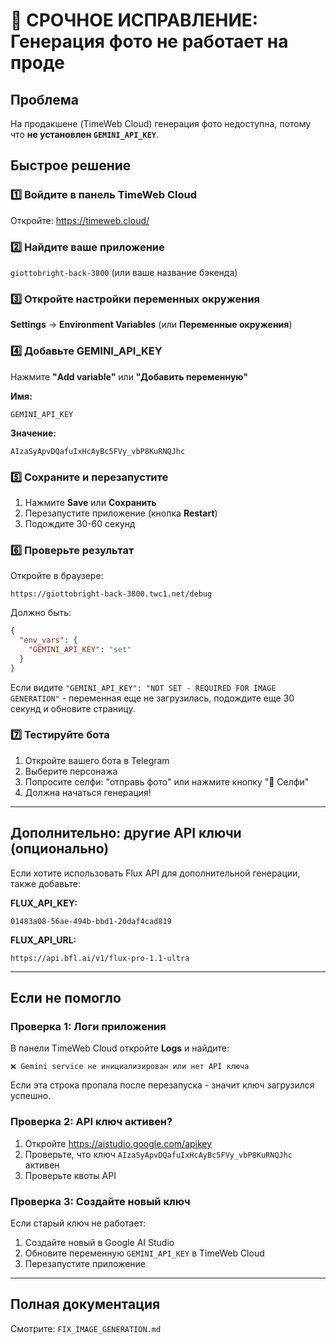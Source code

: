 # 🚨 СРОЧНОЕ ИСПРАВЛЕНИЕ: Генерация фото не работает на проде

## Проблема
На продакшене (TimeWeb Cloud) генерация фото недоступна, потому что **не установлен `GEMINI_API_KEY`**.

## Быстрое решение

### 1️⃣ Войдите в панель TimeWeb Cloud
Откройте: https://timeweb.cloud/

### 2️⃣ Найдите ваше приложение
`giottobright-back-3800` (или ваше название бэкенда)

### 3️⃣ Откройте настройки переменных окружения
**Settings** → **Environment Variables** (или **Переменные окружения**)

### 4️⃣ Добавьте GEMINI_API_KEY

Нажмите **"Add variable"** или **"Добавить переменную"**

**Имя:**
```
GEMINI_API_KEY
```

**Значение:**
```
AIzaSyApvDQafuIxHcAyBc5FVy_vbP8KuRNQJhc
```

### 5️⃣ Сохраните и перезапустите

1. Нажмите **Save** или **Сохранить**
2. Перезапустите приложение (кнопка **Restart**)
3. Подождите 30-60 секунд

### 6️⃣ Проверьте результат

Откройте в браузере:
```
https://giottobright-back-3800.twc1.net/debug
```

Должно быть:
```json
{
  "env_vars": {
    "GEMINI_API_KEY": "set"
  }
}
```

Если видите `"GEMINI_API_KEY": "NOT SET - REQUIRED FOR IMAGE GENERATION"` - переменная еще не загрузилась, подождите еще 30 секунд и обновите страницу.

### 7️⃣ Тестируйте бота

1. Откройте вашего бота в Telegram
2. Выберите персонажа
3. Попросите селфи: "отправь фото" или нажмите кнопку "📸 Селфи"
4. Должна начаться генерация!

---

## Дополнительно: другие API ключи (опционально)

Если хотите использовать Flux API для дополнительной генерации, также добавьте:

**FLUX_API_KEY:**
```
01483a08-56ae-494b-bbd1-20daf4cad819
```

**FLUX_API_URL:**
```
https://api.bfl.ai/v1/flux-pro-1.1-ultra
```

---

## Если не помогло

### Проверка 1: Логи приложения
В панели TimeWeb Cloud откройте **Logs** и найдите:
```
❌ Gemini service не инициализирован или нет API ключа
```

Если эта строка пропала после перезапуска - значит ключ загрузился успешно.

### Проверка 2: API ключ активен?
1. Откройте https://aistudio.google.com/apikey
2. Проверьте, что ключ `AIzaSyApvDQafuIxHcAyBc5FVy_vbP8KuRNQJhc` активен
3. Проверьте квоты API

### Проверка 3: Создайте новый ключ
Если старый ключ не работает:
1. Создайте новый в Google AI Studio
2. Обновите переменную `GEMINI_API_KEY` в TimeWeb Cloud
3. Перезапустите приложение

---

## Полная документация
Смотрите: `FIX_IMAGE_GENERATION.md`



